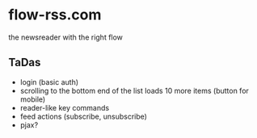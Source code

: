 # flow-rss.com

the newsreader with the right flow

## TaDas

* login (basic auth)
* scrolling to the bottom end of the list loads 10 more items (button for mobile)
* reader-like key commands
* feed actions (subscribe, unsubscribe)
* pjax?